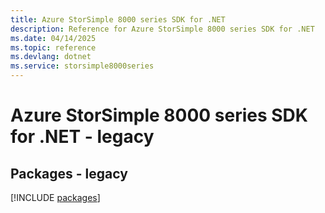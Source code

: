 ```yaml
---
title: Azure StorSimple 8000 series SDK for .NET
description: Reference for Azure StorSimple 8000 series SDK for .NET
ms.date: 04/14/2025
ms.topic: reference
ms.devlang: dotnet
ms.service: storsimple8000series
---
```

# Azure StorSimple 8000 series SDK for .NET - legacy
## Packages - legacy
[!INCLUDE [packages](storsimple-8000-series-index.md)]
